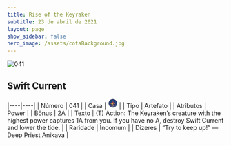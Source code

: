 ```yaml
---
title: Rise of the Keyraken
subtitle: 23 de abril de 2021
layout: page
show_sidebar: false
hero_image: /assets/cotaBackground.jpg
---
```


![041](https://cards-keyforge.s3.eu-north-1.amazonaws.com/media/pt/rotk/041.png)

## Swift Current

|----|----|
| Número | 041 |
| Casa | ![Keyraken](https://raw.githubusercontent.com/cardsofkeyforge/cardsofkeyforge.github.io/master/rotk/keyraken.png "Keyraken") |
| Tipo | Artefato |
| Atributos | Power |
| Bônus | 2A |
| Texto | (T) Action: The Keyraken’s creature with  the highest power captures 1A from  you. If you have no A, destroy Swift  Current and lower the tide. |
| Raridade | Incomum |
| Dizeres | “Try to keep up!”  —Deep Priest Anikava |
